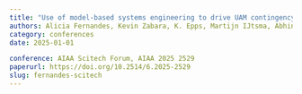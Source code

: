 ```yaml
---
title: "Use of model-based systems engineering to drive UAM contingency management procedure design"
authors: Alicia Fernandes, Kevin Zabara, K. Epps, Martijn IJtsma, Abhinay Paladugu, & S. Calhoun
category: conferences
date: 2025-01-01

conference: AIAA Scitech Forum, AIAA 2025 2529
paperurl: https://doi.org/10.2514/6.2025-2529
slug: fernandes-scitech
---
```


